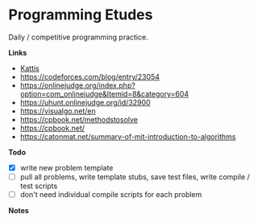 # Programming Etudes

Daily / competitive programming practice.

**Links**

- [Kattis](https://open.kattis.com/)
- https://codeforces.com/blog/entry/23054
- https://onlinejudge.org/index.php?option=com_onlinejudge&Itemid=8&category=604
- https://uhunt.onlinejudge.org/id/32900
- https://visualgo.net/en
- https://cpbook.net/methodstosolve
- https://cpbook.net/
- https://catonmat.net/summary-of-mit-introduction-to-algorithms

**Todo**

- [x] write new problem template
- [ ] pull all problems, write template stubs, save test files, write compile / test scripts
- [ ] don't need individual compile scripts for each problem

**Notes**